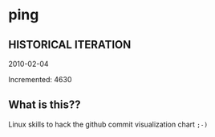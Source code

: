 # ping

## HISTORICAL ITERATION
2010-02-04

Incremented: 4630

## What is this?? 
Linux skills to hack the github commit visualization chart `;-)`
